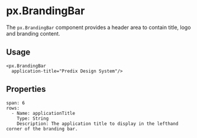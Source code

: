 # px.BrandingBar
The `px.BrandingBar` component provides a header area to contain title, logo and branding content.


## Usage

```react
<px.BrandingBar
  application-title="Predix Design System"/>
```

## Properties

```table
span: 6
rows:
  - Name: applicationTitle
    Type: String
    Description: The application title to display in the lefthand corner of the branding bar.
```
